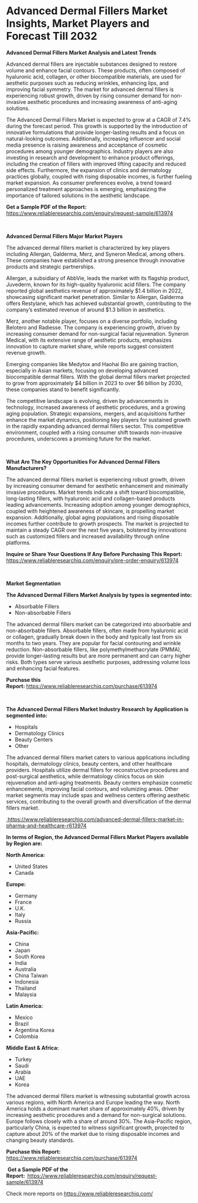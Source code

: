 <p><h1>Advanced Dermal Fillers Market Insights, Market Players and Forecast Till 2032</h1></p><p><strong>Advanced Dermal Fillers Market Analysis and Latest Trends</strong></p>
<p><p>Advanced dermal fillers are injectable substances designed to restore volume and enhance facial contours. These products, often composed of hyaluronic acid, collagen, or other biocompatible materials, are used for aesthetic purposes such as reducing wrinkles, enhancing lips, and improving facial symmetry. The market for advanced dermal fillers is experiencing robust growth, driven by rising consumer demand for non-invasive aesthetic procedures and increasing awareness of anti-aging solutions.</p><p>The Advanced Dermal Fillers Market is expected to grow at a CAGR of 7.4% during the forecast period. This growth is supported by the introduction of innovative formulations that provide longer-lasting results and a focus on natural-looking outcomes. Additionally, increasing influencer and social media presence is raising awareness and acceptance of cosmetic procedures among younger demographics. Industry players are also investing in research and development to enhance product offerings, including the creation of fillers with improved lifting capacity and reduced side effects. Furthermore, the expansion of clinics and dermatology practices globally, coupled with rising disposable incomes, is further fueling market expansion. As consumer preferences evolve, a trend toward personalized treatment approaches is emerging, emphasizing the importance of tailored solutions in the aesthetic landscape.</p></p>
<p><strong>Get a Sample PDF of the Report:&nbsp;</strong> <a href="https://www.reliableresearchiq.com/enquiry/request-sample/613974?utm_campaign=3202&utm_medium=2&utm_source=Github&utm_content=ia&utm_term=24032025&utm_id=advanced-dermal-fillers">https://www.reliableresearchiq.com/enquiry/request-sample/613974</a></p>
<p>&nbsp;</p>
<p><strong>Advanced Dermal Fillers Major Market Players</strong></p>
<p><p>The advanced dermal fillers market is characterized by key players including Allergan, Galderma, Merz, and Syneron Medical, among others. These companies have established a strong presence through innovative products and strategic partnerships.</p><p>Allergan, a subsidiary of AbbVie, leads the market with its flagship product, Juvederm, known for its high-quality hyaluronic acid fillers. The company reported global aesthetics revenue of approximately $1.4 billion in 2022, showcasing significant market penetration. Similar to Allergan, Galderma offers Restylane, which has achieved substantial growth, contributing to the company’s estimated revenue of around $1.3 billion in aesthetics.</p><p>Merz, another notable player, focuses on a diverse portfolio, including Belotero and Radiesse. The company is experiencing growth, driven by increasing consumer demand for non-surgical facial rejuvenation. Syneron Medical, with its extensive range of aesthetic products, emphasizes innovation to capture market share, while reports suggest consistent revenue growth.</p><p>Emerging companies like Medytox and Haohai Bio are gaining traction, especially in Asian markets, focusing on developing advanced biocompatible dermal fillers. With the global dermal fillers market projected to grow from approximately $4 billion in 2023 to over $6 billion by 2030, these companies stand to benefit significantly.</p><p>The competitive landscape is evolving, driven by advancements in technology, increased awareness of aesthetic procedures, and a growing aging population. Strategic expansions, mergers, and acquisitions further enhance the market dynamics, positioning key players for sustained growth in the rapidly expanding advanced dermal fillers sector. This competitive environment, coupled with a rising consumer shift towards non-invasive procedures, underscores a promising future for the market.</p></p>
<p>&nbsp;</p>
<p><strong>What Are The Key Opportunities For Advanced Dermal Fillers Manufacturers?</strong></p>
<p><p>The advanced dermal fillers market is experiencing robust growth, driven by increasing consumer demand for aesthetic enhancement and minimally invasive procedures. Market trends indicate a shift toward biocompatible, long-lasting fillers, with hyaluronic acid and collagen-based products leading advancements. Increasing adoption among younger demographics, coupled with heightened awareness of skincare, is propelling market expansion. Additionally, global aging populations and rising disposable incomes further contribute to growth prospects. The market is projected to maintain a steady CAGR over the next five years, bolstered by innovations such as customized fillers and increased availability through online platforms.</p></p>
<p><strong>Inquire or Share Your Questions If Any Before Purchasing This Report:</strong> <a href="https://www.reliableresearchiq.com/enquiry/pre-order-enquiry/613974?utm_campaign=3202&utm_medium=2&utm_source=Github&utm_content=ia&utm_term=24032025&utm_id=advanced-dermal-fillers">https://www.reliableresearchiq.com/enquiry/pre-order-enquiry/613974</a></p>
<p>&nbsp;</p>
<p><strong>Market Segmentation</strong></p>
<p><strong>The Advanced Dermal Fillers Market Analysis by types is segmented into:</strong></p>
<p><ul><li>Absorbable Fillers</li><li>Non-absorbable Fillers</li></ul></p>
<p><p>The advanced dermal fillers market can be categorized into absorbable and non-absorbable fillers. Absorbable fillers, often made from hyaluronic acid or collagen, gradually break down in the body and typically last from six months to two years. They are popular for facial contouring and wrinkle reduction. Non-absorbable fillers, like polymethylmethacrylate (PMMA), provide longer-lasting results but are more permanent and can carry higher risks. Both types serve various aesthetic purposes, addressing volume loss and enhancing facial features.</p></p>
<p><strong>Purchase this Report:&nbsp;</strong><a href="https://www.reliableresearchiq.com/purchase/613974?utm_campaign=3202&utm_medium=2&utm_source=Github&utm_content=ia&utm_term=24032025&utm_id=advanced-dermal-fillers">https://www.reliableresearchiq.com/purchase/613974</a></p>
<p>&nbsp;</p>
<p><strong>The Advanced Dermal Fillers Market Industry Research by Application is segmented into:</strong></p>
<p><ul><li>Hospitals</li><li>Dermatology Clinics</li><li>Beauty Centers</li><li>Other</li></ul></p>
<p><p>The advanced dermal fillers market caters to various applications including hospitals, dermatology clinics, beauty centers, and other healthcare providers. Hospitals utilize dermal fillers for reconstructive procedures and post-surgical aesthetics, while dermatology clinics focus on skin rejuvenation and anti-aging treatments. Beauty centers emphasize cosmetic enhancements, improving facial contours, and volumizing areas. Other market segments may include spas and wellness centers offering aesthetic services, contributing to the overall growth and diversification of the dermal fillers market.</p></p>
<p><a href="https://www.reliableresearchiq.com/advanced-dermal-fillers-market-in-pharma-and-healthcare-r613974?utm_campaign=3202&utm_medium=2&utm_source=Github&utm_content=ia&utm_term=24032025&utm_id=advanced-dermal-fillers">&nbsp;https://www.reliableresearchiq.com/advanced-dermal-fillers-market-in-pharma-and-healthcare-r613974</a></p>
<p><strong>In terms of Region, the Advanced Dermal Fillers Market Players available by Region are:</strong></p>
<p>
    <p> <strong> North America: </strong>
        <ul>
            <li>United States</li>
            <li>Canada</li>
        </ul>
        </p> 
    <p> <strong> Europe: </strong>
        <ul>
            <li>Germany</li>
            <li>France</li>
            <li>U.K.</li>
            <li>Italy</li>
            <li>Russia</li>
        </ul>
        </p> 
    <p> <strong> Asia-Pacific: </strong>
        <ul>
            <li>China</li>
            <li>Japan</li>
            <li>South Korea</li>
            <li>India</li>
            <li>Australia</li>
            <li>China Taiwan</li>
            <li>Indonesia</li>
            <li>Thailand</li>
            <li>Malaysia</li>
        </ul>
        </p> 
    <p> <strong> Latin America: </strong>
        <ul>
            <li>Mexico</li>
            <li>Brazil</li>
            <li>Argentina Korea</li>
            <li>Colombia</li>
        </ul>
        </p> 
    <p> <strong> Middle East & Africa: </strong>
        <ul>
            <li>Turkey</li>
            <li>Saudi</li>
            <li>Arabia</li>
            <li>UAE</li>
            <li>Korea</li>
        </ul>
    </p>
    </p>
<p><p>The advanced dermal fillers market is witnessing substantial growth across various regions, with North America and Europe leading the way. North America holds a dominant market share of approximately 40%, driven by increasing aesthetic procedures and a demand for non-surgical solutions. Europe follows closely with a share of around 30%. The Asia-Pacific region, particularly China, is expected to witness significant growth, projected to capture about 20% of the market due to rising disposable incomes and changing beauty standards.</p></p>
<p><strong>Purchase this Report: </strong><a href="https://www.reliableresearchiq.com/purchase/613974?utm_campaign=3202&utm_medium=2&utm_source=Github&utm_content=ia&utm_term=24032025&utm_id=advanced-dermal-fillers">https://www.reliableresearchiq.com/purchase/613974</a></p>
<p>&nbsp;<strong>Get a Sample PDF of the Report:&nbsp;&nbsp;</strong><a href="https://www.reliableresearchiq.com/enquiry/request-sample/613974?utm_campaign=3202&utm_medium=2&utm_source=Github&utm_content=ia&utm_term=24032025&utm_id=advanced-dermal-fillers">https://www.reliableresearchiq.com/enquiry/request-sample/613974</a></p>
<p><strong></strong></p>
<p>Check more reports on <a href="https://www.reliableresearchiq.com/?utm_campaign=3202&utm_medium=2&utm_source=Github&utm_content=ia&utm_term=24032025&utm_id=advanced-dermal-fillers">https://www.reliableresearchiq.com/</a></p>